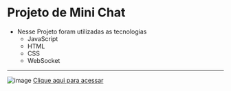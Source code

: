 # Projeto de Mini Chat 
* Nesse Projeto foram utilizadas as tecnologias
    - JavaScript
    - HTML
    - CSS
    - WebSocket 
---
![image](https://github.com/user-attachments/assets/50b8f48d-93fc-4efe-95e0-3cf38e51caa2)
[Clique aqui para acessar](https://chat-frontend-rjpu.onrender.com/)



